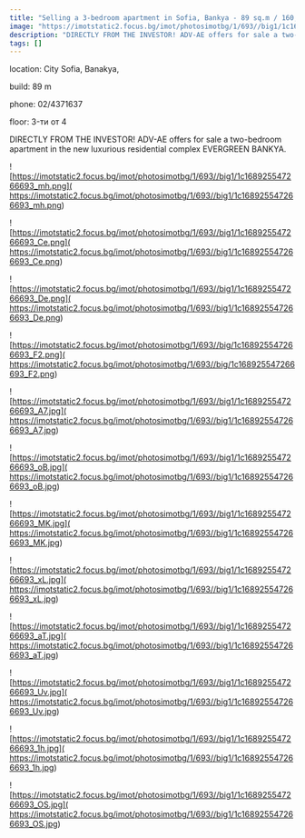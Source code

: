 ```yaml
---
title: "Selling a 3-bedroom apartment in Sofia, Bankya - 89 sq.m / 160,500 EUR :: imot.bg Advertisement"
image: "https://imotstatic2.focus.bg/imot/photosimotbg/1/693//big1/1c168925547266693_O6.png"
description: "DIRECTLY FROM THE INVESTOR! ADV-AE offers for sale a two-bedroom apartment in the new luxurious residential complex EVERGREEN BANKYA."
tags: []
---
```


location: City Sofia, Banakya,

build: 89 m

phone: 02/4371637

floor: 3-ти от 4

DIRECTLY FROM THE INVESTOR! ADV-AE offers for sale a two-bedroom apartment in the new luxurious residential complex EVERGREEN BANKYA.


![https://imotstatic2.focus.bg/imot/photosimotbg/1/693//big1/1c168925547266693_mh.png]( https://imotstatic2.focus.bg/imot/photosimotbg/1/693//big1/1c168925547266693_mh.png)


![https://imotstatic2.focus.bg/imot/photosimotbg/1/693//big1/1c168925547266693_Ce.png]( https://imotstatic2.focus.bg/imot/photosimotbg/1/693//big1/1c168925547266693_Ce.png)


![https://imotstatic2.focus.bg/imot/photosimotbg/1/693//big1/1c168925547266693_De.png]( https://imotstatic2.focus.bg/imot/photosimotbg/1/693//big1/1c168925547266693_De.png)


![https://imotstatic2.focus.bg/imot/photosimotbg/1/693//big/1c168925547266693_F2.png]( https://imotstatic2.focus.bg/imot/photosimotbg/1/693//big/1c168925547266693_F2.png)


![https://imotstatic2.focus.bg/imot/photosimotbg/1/693//big1/1c168925547266693_A7.jpg]( https://imotstatic2.focus.bg/imot/photosimotbg/1/693//big1/1c168925547266693_A7.jpg)


![https://imotstatic2.focus.bg/imot/photosimotbg/1/693//big1/1c168925547266693_oB.jpg]( https://imotstatic2.focus.bg/imot/photosimotbg/1/693//big1/1c168925547266693_oB.jpg)


![https://imotstatic2.focus.bg/imot/photosimotbg/1/693//big1/1c168925547266693_MK.jpg]( https://imotstatic2.focus.bg/imot/photosimotbg/1/693//big1/1c168925547266693_MK.jpg)


![https://imotstatic2.focus.bg/imot/photosimotbg/1/693//big1/1c168925547266693_xL.jpg]( https://imotstatic2.focus.bg/imot/photosimotbg/1/693//big1/1c168925547266693_xL.jpg)


![https://imotstatic2.focus.bg/imot/photosimotbg/1/693//big1/1c168925547266693_aT.jpg]( https://imotstatic2.focus.bg/imot/photosimotbg/1/693//big1/1c168925547266693_aT.jpg)


![https://imotstatic2.focus.bg/imot/photosimotbg/1/693//big1/1c168925547266693_Uv.jpg]( https://imotstatic2.focus.bg/imot/photosimotbg/1/693//big1/1c168925547266693_Uv.jpg)


![https://imotstatic2.focus.bg/imot/photosimotbg/1/693//big1/1c168925547266693_1h.jpg]( https://imotstatic2.focus.bg/imot/photosimotbg/1/693//big1/1c168925547266693_1h.jpg)


![https://imotstatic2.focus.bg/imot/photosimotbg/1/693//big1/1c168925547266693_OS.jpg]( https://imotstatic2.focus.bg/imot/photosimotbg/1/693//big1/1c168925547266693_OS.jpg)


